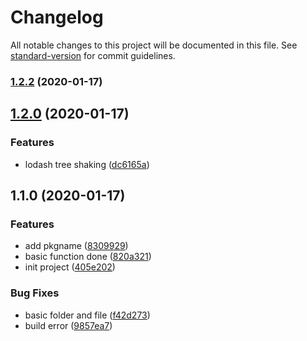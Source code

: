 # Changelog

All notable changes to this project will be documented in this file. See [standard-version](https://github.com/conventional-changelog/standard-version) for commit guidelines.

### [1.2.2](https://github.com/juicecube/localStore/compare/v1.2.0...v1.2.2) (2020-01-17)

## [1.2.0](https://github.com/juicecube/localStore/compare/v1.1.0...v1.2.0) (2020-01-17)


### Features

* lodash tree shaking ([dc6165a](https://github.com/juicecube/localStore/commit/dc6165a1fadd7c9683be96639f23f561f01efc08))

## 1.1.0 (2020-01-17)


### Features

* add pkgname ([8309929](https://github.com/juicecube/localStore/commit/8309929f9b7b867d7dde2e791231ce6e759723fd))
* basic function done ([820a321](https://github.com/juicecube/localStore/commit/820a321c163b27f0010644450939d2c517158cbb))
* init project ([405e202](https://github.com/juicecube/localStore/commit/405e2028dafdc491720114053302d7f0d469db9f))


### Bug Fixes

* basic folder and file ([f42d273](https://github.com/juicecube/localStore/commit/f42d273f5f9f88c64b8ea68ba70b8115164e1365))
* build error ([9857ea7](https://github.com/juicecube/localStore/commit/9857ea7ef58c01129b068023a371e9221a9e04b0))
